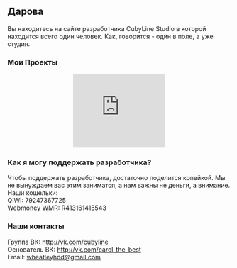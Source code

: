 ## Дарова

Вы находитесь на сайте разработчика CubyLine Studio в которой находится всего один человек. Как, говорится - один в поле, а уже студия.

### Мои Проекты

<center><iframe frameborder="0" src="https://itch.io/embed/308553" width="208" height="167"></iframe></center>


### Как я могу поддержать разработчика?

Чтобы поддержать разработчика, достаточно поделится копейкой. Мы не вынуждаем вас этим заниматся, а нам важны не деньги, а внимание.<br>
Наши кошельки:<br>
QIWI: 79247367725<br>
Webmoney WMR: R413161415543

### Наши контакты

Группа ВК: http://vk.com/cubyline <br>
Основатель ВК: http://vk.com/carol_the_best <br>
Email: <a href="mailto:wheatleyhdd@gmail.com">wheatleyhdd@gmail.com</a>
